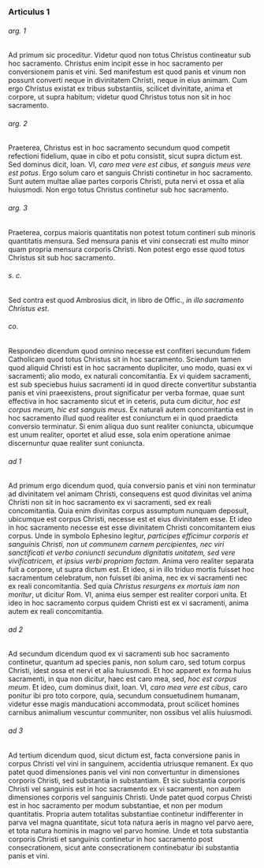 ### Articulus 1

###### arg. 1
Ad primum sic proceditur. Videtur quod non totus Christus contineatur sub hoc sacramento. Christus enim incipit esse in hoc sacramento per conversionem panis et vini. Sed manifestum est quod panis et vinum non possunt converti neque in divinitatem Christi, neque in eius animam. Cum ergo Christus existat ex tribus substantiis, scilicet divinitate, anima et corpore, ut supra habitum; videtur quod Christus totus non sit in hoc sacramento.

###### arg. 2
Praeterea, Christus est in hoc sacramento secundum quod competit refectioni fidelium, quae in cibo et potu consistit, sicut supra dictum est. Sed dominus dicit, Ioan. VI, *caro mea vere est cibus, et sanguis meus vere est potus*. Ergo solum caro et sanguis Christi continetur in hoc sacramento. Sunt autem multae aliae partes corporis Christi, puta nervi et ossa et alia huiusmodi. Non ergo totus Christus continetur sub hoc sacramento.

###### arg. 3
Praeterea, corpus maioris quantitatis non potest totum contineri sub minoris quantitatis mensura. Sed mensura panis et vini consecrati est multo minor quam propria mensura corporis Christi. Non potest ergo esse quod totus Christus sit sub hoc sacramento.

###### s. c.
Sed contra est quod Ambrosius dicit, in libro de Offic., *in illo sacramento Christus est*.

###### co.
Respondeo dicendum quod omnino necesse est confiteri secundum fidem Catholicam quod totus Christus sit in hoc sacramento. Sciendum tamen quod aliquid Christi est in hoc sacramento dupliciter, uno modo, quasi ex vi sacramenti; alio modo, ex naturali concomitantia. Ex vi quidem sacramenti, est sub speciebus huius sacramenti id in quod directe convertitur substantia panis et vini praeexistens, prout significatur per verba formae, quae sunt effectiva in hoc sacramento sicut et in ceteris, puta cum dicitur, *hoc est corpus meum, hic est sanguis meus*. Ex naturali autem concomitantia est in hoc sacramento illud quod realiter est coniunctum ei in quod praedicta conversio terminatur. Si enim aliqua duo sunt realiter coniuncta, ubicumque est unum realiter, oportet et aliud esse, sola enim operatione animae discernuntur quae realiter sunt coniuncta.

###### ad 1
Ad primum ergo dicendum quod, quia conversio panis et vini non terminatur ad divinitatem vel animam Christi, consequens est quod divinitas vel anima Christi non sit in hoc sacramento ex vi sacramenti, sed ex reali concomitantia. Quia enim divinitas corpus assumptum nunquam deposuit, ubicumque est corpus Christi, necesse est et eius divinitatem esse. Et ideo in hoc sacramento necesse est esse divinitatem Christi concomitantem eius corpus. Unde in symbolo Ephesino legitur, *participes efficimur corporis et sanguinis Christi, non ut communem carnem percipientes, nec viri sanctificati et verbo coniuncti secundum dignitatis unitatem, sed vere vivificatricem, et ipsius verbi propriam factam*. Anima vero realiter separata fuit a corpore, ut supra dictum est. Et ideo, si in illo triduo mortis fuisset hoc sacramentum celebratum, non fuisset ibi anima, nec ex vi sacramenti nec ex reali concomitantia. Sed quia *Christus resurgens ex mortuis iam non moritur*, ut dicitur Rom. VI, anima eius semper est realiter corpori unita. Et ideo in hoc sacramento corpus quidem Christi est ex vi sacramenti, anima autem ex reali concomitantia.

###### ad 2
Ad secundum dicendum quod ex vi sacramenti sub hoc sacramento continetur, quantum ad species panis, non solum caro, sed totum corpus Christi, idest ossa et nervi et alia huiusmodi. Et hoc apparet ex forma huius sacramenti, in qua non dicitur, haec est caro mea, sed, *hoc est corpus meum*. Et ideo, cum dominus dixit, Ioan. VI, *caro mea vere est cibus*, caro ponitur ibi pro toto corpore, quia, secundum consuetudinem humanam, videtur esse magis manducationi accommodata, prout scilicet homines carnibus animalium vescuntur communiter, non ossibus vel aliis huiusmodi.

###### ad 3
Ad tertium dicendum quod, sicut dictum est, facta conversione panis in corpus Christi vel vini in sanguinem, accidentia utriusque remanent. Ex quo patet quod dimensiones panis vel vini non convertuntur in dimensiones corporis Christi, sed substantia in substantiam. Et sic substantia corporis Christi vel sanguinis est in hoc sacramento ex vi sacramenti, non autem dimensiones corporis vel sanguinis Christi. Unde patet quod corpus Christi est in hoc sacramento per modum substantiae, et non per modum quantitatis. Propria autem totalitas substantiae continetur indifferenter in parva vel magna quantitate, sicut tota natura aeris in magno vel parvo aere, et tota natura hominis in magno vel parvo homine. Unde et tota substantia corporis Christi et sanguinis continetur in hoc sacramento post consecrationem, sicut ante consecrationem continebatur ibi substantia panis et vini.

